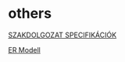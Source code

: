 # others
[SZAKDOLGOZAT SPECIFIKÁCIÓK](https://docs.google.com/document/d/1Ibcoaor3F0-H3HoQ__S_1-TJu3bi8KkvZY6Q2pAjAks/edit?usp=sharing)

[ER Modell](https://viewer.diagrams.net/?tags=%7B%7D&highlight=0000ff&edit=_blank&layers=1&nav=1#R7V3td6I6Gv9r%2FKiHhPePrbV3du902p25s3fvftmDklG2aFzEts5fv0GCShIQFZI4bU9PWwJCeJ7f8%2F4k7ZnD%2BdtvSbCcPeAQxT1ohG89864HIXQg7GXfRrjJRwDwrXxkmkQhHdsPfIt%2BIjpo0NF1FKJV6cIU4ziNluXBCV4s0CQtjQVJgl%2FLl%2F3Acfmpy2BKn2jsB75Nghhxl%2F0ZheksH%2FWgux%2F%2FhKLprHgycPz8zDwoLqY3Xs2CEL8eDJmjnjlMME7zv%2BZvQxRn1Cvokn%2FuvuLsbmIJWqRNPvD5xkef08k4Wv%2F96eXz%2BI%2F5%2FMtjH3h0cummeGMUEgLQwwVekF%2B3ZOrL7JASGSdkLMHrRYiyexvkCCfpDE%2FxIog%2FY7wkg4AM%2Fhel6YayNFinmAzN0nlMz8bBGMW3weR5ur3VEMfZfe9C9CNYx2n21DTBz4gf%2F4EX6X0wj%2BIMU59Q%2FILSaBLQE%2FRxANBj%2FuNoEd5kwNi%2FHhm5j%2BKYvgpPV0rqFV4nE1RHTIrPIJmitO46M78wo%2FTBEyjbfkN4jtJkQy5IUByk0UsZigFF9HR33Z7p5A%2FK9xMwsAOofAwQEiebf2WfH9jF4V%2BH5%2B7e6M3zow09esfYgXphB3xg53qwA%2FTCDvzAztVgx9cLOqYO0DEdeAgeY%2BB75pUCaDvLJ5REhD8okaeRjLZhRT%2F6hCMyZ2jQQKTvePbA2H%2B5FD80Kum71sA%2F%2BPL88gPy96D3ZKC7m2QjNI%2BeAtifP%2FzujPvp%2FXc8%2FvrX0%2Fc%2BsJug%2BXLkvkVpDlwnBy45znFrgOL8HrbZQYHaFSFAyuBnO1ZCUAOE5Y83XLssN657TPEK8ZnNsVPMirnlyMKsaxJSOT4085%2BgjFnf6Aqkr1%2Bc%2F4D7h8fHx%2Bfv2Lgdo%2F4S9%2BsDxT0cR%2FvRNiFrHwC2Hqx7oJVBZh%2BFWBMby3C9W6g5kmyskOGAd%2B1b5Kd7yFDjCEMbaxZIhLNskeExi1xj%2BbritZjcZjdaxDXAwIKe7YL8J2P5HLlaBLhSTR04AWQ7EAHolUHkmf5Z5kmpQhGTX5ZGqZvlSxCv6ZN60Nl5tyVUOP9b4%2BJEf7Vl8w25AJjLty3livPkr2n2e7hepWSWyaq4I5lgftP8%2FBFV9jqLUvRtGWyJ%2FJoEyzKcKhnzgpIUvdV6AYUcetAuS55Fj1%2F3aWVgUGmcHaSULeNydgjB4Otj0ZvKprYW3WwY8JiuSpPeLNPbjfbdW%2FyjCtiAoMxo0%2FGOslqtAhbwX6yAPaX8b5St7YT%2FZ%2FnsWsu3mL%2B%2BSgNrdmdgR%2FNljDdIZ%2FtqlOwrcXcHvIX1OzKwQnZYGiS4GU16zGTqmp8sZaBGX%2BfBYtMT5KB2zoVh%2BCXj44PiuEIBtZpKsk7yBlRk1cXmQap1MEoMOuYchBzzK5MAvs%2Bk5U3vrPjtPPMhzhk2BIR1IfsrcgCmWdaNsLOgv04cujBLj0moc9BnA8YoGXzMBwUmic3KtGaS7O5Y8ZTgcD1JtWUGwwqRdyCZF1r03cBfogB%2BTlrhfPtuw1P0eZv2vULB24YzMFzLBdD2LB8y5U1gEzZD3%2FMsz3Uc3%2FPd8gPy9%2B1M%2Ffuczhn%2BO1oOcYh4%2FMdxtFwhSRGDX9YIJDjn1bPUgKFQUYekepoRvH9RTCnA5C5Fhkwupfhc8vAmDJMsQFVJKd9iMaU%2BDC1aBg9o9SWYKxY%2B32cgBQxXOaGq8ydrttDwt7sDP2dd6eRIpSkwGB%2Bn7ygHH7SUOTna%2ByonBMDn%2ByqNKxOy2lpcsyz5pgcGng9230zvVcfOCWzUe%2FWBz2PlGwkAbb17uQqgsK7vynRsuQBVt0Knqkv6WF1Ge2Cf0E0mAddQEq5tr6x4IZSM5PqGA1lN2xbTfGpYV9u0Le6ma1Bqba%2FU0Rjlra95q%2BqaZWJV0%2FXLvd2NMC%2FqxmWkx2Skp%2BMkuslHvBpEcWzR1VecFyiU6QGVnoLNHFGeqMug2Ez2GaomFB%2FrjnRINbkeQyhbNaEcjlBcUoA2RyAdkwK%2Bw4iocoK6lQRdLYNF75Ia1O9RNuOfmZ2Jg7A3NHu3xLjfH3Alf0RVSWqG5%2BP16jhjLjTsbfDVccr2SJC7FraTup11u%2FC1xX%2Bsg0UapZttlZb4b0oFAdpsatYQ1gC76sEV10Z%2B1fSYWQn%2BNhaTVeLheGuOrDQXNMpwY%2BWu654L3mwRaUxR%2BJREE8VeI7TKqguodoYcqEwKDyJTx2TWnRhg18h0St%2BSruHqBUJLXYajUabdtnBfZhF5T6doklEeurnnG0O7MzFUt6r%2FF5QZ7zplxuNkhgu3dkK0no%2BJ1tMu5GIdTU9U2ZYrWkXHUh1Zt166tjRlWlhB0w4UuyOKuuo8dz2b%2B6s9%2Fu6UnN1UyRW78mmi5Wxeyw2Jcz7FhFtoNUmiZRrhhVKJA4yHAF2hg2BJdRD0kzl4rStqzhe6IqF4ZZ5FMe0DmfuK0iCKtxGx2r5BwCRp%2B456l8FxPrzx9mSm6QogzWSGLzpmOd0spbv4FCzUZnQ5C6VeZPTr1bmCBR0VK%2Fqa5IkvEMjrTCm5vBH70NLtaemmoNAsnHD4ROMDijfRMxl7zuKKvBKaRNnvGzAO8ndM8U9ySVYeZRB0RXVQdoGloJQATIEN8FqwAeKlvo1sgNI9NgbQZbZJM6yzKg1qS3mFEB7fsVHZMvvaeXeyD1aeRYiab9TRQMIPBbkFkWV6xqBwkYrcpbiuFvsJ236pAAgGBtSwAKgiz%2Bc2DZ80M8wuHz%2FxK8po4k%2FD5jGmk9ZRHV95H90yck1s0fMsf6H7ZWLHt6Jti1t3RNTOF6gLOdmCPPZtyJYWRbbTFdXBOpNJdWnCA9PparRASVthdq5TmPlOtm%2BzaHn1smwxFe2%2BK8r5e1JludH%2BkHJlWW0CU1tZFsS%2B1yDLfOi7Ncx%2F4DSIr1uaGWcZAJmWWbwXKUdQxbs3n1aZ6GZ318u257MlCY%2BQn41yFB1t3nzp9owKmCWLV3WTPNBz%2F8xz76v8VxLTQ%2FzMS2nT7HsbekuwKobTWsIgv7MEOuRIxy9JJG%2BXlmkRxNF0kTklhBZZIuw2owExAvENPTGPwjDfwh6top%2FBeHurDJrLbAnG9iXs2559l92LCMWKWg3OgaBy9oNgmxlqgx0msy2SxXNDVM0wu2IGv0r04f0wg6ktqeYFv40qb%2BF%2FVV5ULb5XxQs%2BwfR%2BlBTDC0exWBRS2oWfe5oTlF76X0pqnadzfCXtMz51s%2B6iPpovEM9uLnDH2LXi9dsXX0%2BPRN%2Bx2f07JS4WF7KYb1h5P7aM2%2BNC1LQiVYXyqxHejzXj9mh3Vduzdx0A2czukIr9PMGWsO9JUTHM6JuqZYN3DYbDKN1wLJG7ZxG36bPrDdyGzRLmrurTPrV4K1s0myhffw4Ympm21Pb9mn%2FBWqbXaB5EF1QmKsgiIF4NvNjd14EgE9Ehtmr%2BkyizVX2wWv2pllYOu6e%2F7wwENkQ6tXgPa6QBshxmBQ0QtpNIJxZfJBxpAC2X2dCHeIoaEAtCnipdVIWUF%2FGOd3mL2df1Pk5nb5pLDhOcJSf2lxPczh5wiLIr%2Fg8%3D)
